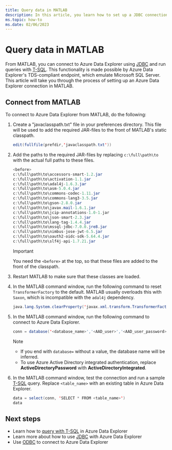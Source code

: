 ```yaml
---
title: Query data in MATLAB
description: In this article, you learn how to set up a JDBC connection in MATLAB and query Azure Data Explorer.
ms.topic: how-to
ms.date: 02/06/2023
---
```


# Query data in MATLAB

From MATLAB, you can connect to Azure Data Explorer using [JDBC](connect-jdbc.md) and run queries with [T-SQL](kusto/api/tds/t-sql.md). This functionality is made possible by Azure Data Explorer's TDS-compliant endpoint, which emulate Microsoft SQL Server. This article will take you through the process of setting up an Azure Data Explorer connection in MATLAB.

## Connect from MATLAB

To connect to Azure Data Explorer from MATLAB, do the following:

1. Create a "javaclasspath.txt" file in your preferences directory. This file will be used to add the required JAR-files to the front of MATLAB's static classpath.

   ```java
   edit(fullfile(prefdir,'javaclasspath.txt'))
   ```

1. Add the paths to the required JAR-files by replacing `c:\full\path\to` with the actual full paths to these files.

   ```java
   <before>
   c:\full\path\to\accessors-smart-1.2.jar
   c:\full\path\to\activation-1.1.jar
   c:\full\path\to\adal4j-1.6.3.jar
   c:\full\path\to\asm-5.0.4.jar
   c:\full\path\to\commons-codec-1.11.jar
   c:\full\path\to\commons-lang3-3.5.jar
   c:\full\path\to\gson-2.8.0.jar
   c:\full\path\to\javax.mail-1.6.1.jar
   c:\full\path\to\jcip-annotations-1.0-1.jar
   c:\full\path\to\json-smart-2.3.jar
   c:\full\path\to\lang-tag-1.4.4.jar
   c:\full\path\to\mssql-jdbc-7.0.0.jre8.jar
   c:\full\path\to\nimbus-jose-jwt-6.5.jar
   c:\full\path\to\oauth2-oidc-sdk-5.64.4.jar
   c:\full\path\to\slf4j-api-1.7.21.jar
   ```

   > [!IMPORTANT]
   > You need the `<before>` at the top, so that these files are added to the front of the classpath.

1. Restart MATLAB to make sure that these classes are loaded.

1. In the MATLAB command window, run the following command to reset `TransformerFactory` to the default. MATLAB usually overloads this with `Saxon`, which is incompatible with the `adal4j` dependency.

   ```java
   java.lang.System.clearProperty('javax.xml.transform.TransformerFactory')
   ```

1. In the MATLAB command window, run the following command to connect to Azure Data Explorer.

   ```java
   conn = database('<database_name>','<AAD_user>','<AAD_user_password>','com.microsoft.sqlserver.jdbc.SQLServerDriver' ['jdbc:sqlserver://<cluster_name.region>.kusto.windows.net:1433;encrypt=true;trustServerCertificate=false;hostNameInCertificate=*.kusto.windows.net;loginTimeout=30;authentication=ActiveDirectoryPassword;database='])
   ```

   > [!NOTE]
   >
   > * If you end with `database=` without a value, the database name will be inferred.
   > * To use Azure Active Directory integrated authentication, replace **ActiveDirectoryPassword** with **ActiveDirectoryIntegrated**.

1. In the MATLAB command window, test the connection and run a sample [T-SQL](kusto/api/tds/t-sql.md) query. Replace `<table_name>` with an existing table in Azure Data Explorer.

   ```java
   data = select(conn, 'SELECT * FROM <table_name>')
   data
   ```

## Next steps

* Learn how to [query with T-SQL](kusto/api/tds/t-sql.md) in Azure Data Explorer
* Learn more about how to use [JDBC](connect-jdbc.md) with Azure Data Explorer
* Use [ODBC](connect-odbc.md) to connect to Azure Data Explorer
